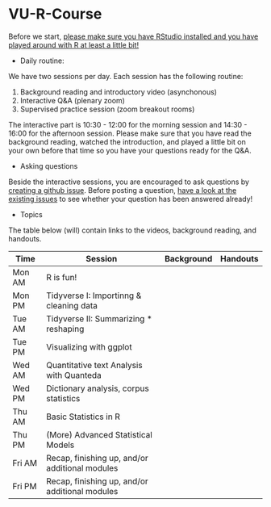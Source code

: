 # VU-R-Course

Before we start, [please make sure you have RStudio installed and you have played around with R at least a little bit!](https://github.com/ccs-amsterdam/r-course-material/blob/master/tutorials/R_basics_1_getting_started.md)

* Daily routine:

We have two sessions per day. Each session has the following routine:

1. Background reading and introductory video (asynchonous)
2. Interactive Q&A (plenary zoom) 
3. Supervised practice session (zoom breakout rooms)

The interactive part is 10:30 - 12:00 for the morning session and 14:30 - 16:00 for the afternoon session. Please make sure that you have read the background reading, watched the introduction, and played a little bit on your own before that time so you have your questions ready for the Q&A.

* Asking questions

Beside the interactive sessions, you are encouraged to ask questions by [creating a github issue](https://github.com/vanatteveldt/VU-R-Course/issues/new). Before posting a question, [have a look at the existing issues](https://github.com/vanatteveldt/VU-R-Course/issues) to see whether your question has been answered already!

* Topics

The table below (will) contain links to the videos, background reading, and handouts. 

| Time | Session | Background | Handouts | 
| --- | --- | --- | --- |
| Mon AM | R is fun! |  |  |
| Mon PM | Tidyverse I: Importinng & cleaning data|  |  |
| Tue AM | Tidyverse II: Summarizing * reshaping|  |  |
| Tue PM | Visualizing with ggplot |  |  |
| Wed AM | Quantitative text Analysis with Quanteda|  |  |
| Wed PM | Dictionary analysis, corpus statistics |  |  |
| Thu AM | Basic Statistics in R |  |  |
| Thu PM | (More) Advanced Statistical Models |  |  |
| Fri AM | Recap, finishing up, and/or additional modules |  |  |
| Fri PM | Recap, finishing up, and/or additional modules |  |  |

